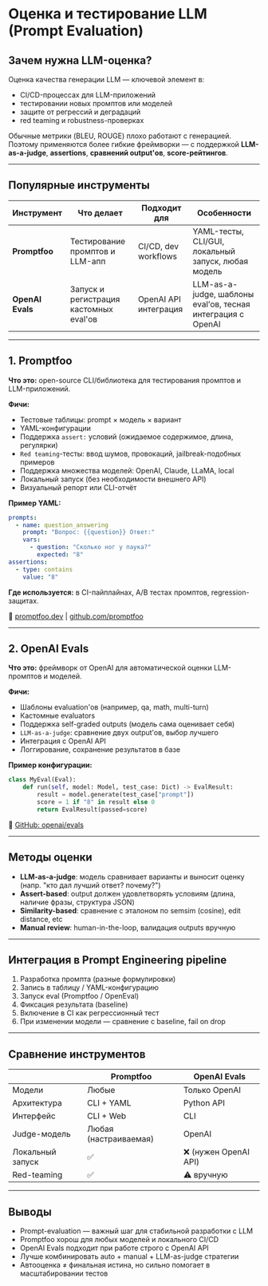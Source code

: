 # Оценка и тестирование LLM (Prompt Evaluation)

## Зачем нужна LLM-оценка?

Оценка качества генерации LLM — ключевой элемент в:

- CI/CD-процессах для LLM-приложений
- тестировании новых промптов или моделей
- защите от регрессий и деградаций
- red teaming и robustness-проверках

Обычные метрики (BLEU, ROUGE) плохо работают с генерацией. Поэтому применяются более гибкие фреймворки — с поддержкой **LLM-as-a-judge**, **assertions**, **сравнений output'ов**, **score-рейтингов**.

---

## Популярные инструменты

| Инструмент       | Что делает                             | Подходит для          | Особенности                                                 |
| ---------------- | -------------------------------------- | --------------------- | ----------------------------------------------------------- |
| **Promptfoo**    | Тестирование промптов и LLM-апп        | CI/CD, dev workflows  | YAML-тесты, CLI/GUI, локальный запуск, любая модель         |
| **OpenAI Evals** | Запуск и регистрация кастомных eval'ов | OpenAI API интеграция | LLM-as-a-judge, шаблоны eval’ов, тесная интеграция с OpenAI |

---

## 1. Promptfoo

**Что это:** open-source CLI/библиотека для тестирования промптов и LLM-приложений.

**Фичи:**

- Тестовые таблицы: prompt × модель × вариант
- YAML-конфигурации
- Поддержка `assert:` условий (ожидаемое содержимое, длина, регулярки)
- `Red teaming`-тесты: ввод шумов, провокаций, jailbreak-подобных примеров
- Поддержка множества моделей: OpenAI, Claude, LLaMA, local
- Локальный запуск (без необходимости внешнего API)
- Визуальный репорт или CLI-отчёт

**Пример YAML:**

```yaml
prompts:
  - name: question_answering
    prompt: "Вопрос: {{question}} Ответ:"
    vars:
      - question: "Сколько ног у паука?"
        expected: "8"
assertions:
  - type: contains
    value: "8"
```

**Где используется:** в CI-пайплайнах, A/B тестах промптов, regression-защитах.

📎 [promptfoo.dev](https://promptfoo.dev)  |  [github.com/promptfoo](https://github.com/promptfoo/promptfoo)

---

## 2. OpenAI Evals

**Что это:** фреймворк от OpenAI для автоматической оценки LLM-промптов и моделей.

**Фичи:**

- Шаблоны evaluation'ов (например, qa, math, multi-turn)
- Кастомные evaluators
- Поддержка self-graded outputs (модель сама оценивает себя)
- `LLM-as-a-judge`: сравнение двух output’ов, выбор лучшего
- Интеграция с OpenAI API
- Логгирование, сохранение результатов в базе

**Пример конфигурации:**

```python
class MyEval(Eval):
    def run(self, model: Model, test_case: Dict) -> EvalResult:
        result = model.generate(test_case["prompt"])
        score = 1 if "8" in result else 0
        return EvalResult(passed=score)
```

📎 [GitHub: openai/evals](https://github.com/openai/evals)

---

## Методы оценки

- **LLM-as-a-judge**: модель сравнивает варианты и выносит оценку (напр. "кто дал лучший ответ? почему?")
- **Assert-based**: output должен удовлетворять условиям (длина, наличие фразы, структура JSON)
- **Similarity-based**: сравнение с эталоном по semsim (cosine), edit distance, etc
- **Manual review**: human-in-the-loop, валидация outputs вручную

---

## Интеграция в Prompt Engineering pipeline

1. Разработка промпта (разные формулировки)
2. Запись в таблицу / YAML-конфигурацию
3. Запуск eval (Promptfoo / OpenEval)
4. Фиксация результата (baseline)
5. Включение в CI как регрессионный тест
6. При изменении модели — сравнение с baseline, fail on drop

---

## Сравнение инструментов

|                  | Promptfoo             | OpenAI Evals         |
| ---------------- | --------------------- | -------------------- |
| Модели           | Любые                 | Только OpenAI        |
| Архитектура      | CLI + YAML            | Python API           |
| Интерфейс        | CLI + Web             | CLI                  |
| Judge-модель     | Любая (настраиваемая) | OpenAI               |
| Локальный запуск | ✅                     | ❌ (нужен OpenAI API) |
| Red-teaming      | ✅                     | ⚠️ вручную           |

---

## Выводы

- Prompt-evaluation — важный шаг для стабильной разработки с LLM
- Promptfoo хорош для любых моделей и локального CI/CD
- OpenAI Evals подходит при работе строго с OpenAI API
- Лучше комбинировать auto + manual + LLM-as-judge стратегии
- Автооценка ≠ финальная истина, но сильно помогает в масштабировании тестов

